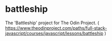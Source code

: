 # battleship
The 'Battleship' project for The Odin Project. ( https://www.theodinproject.com/paths/full-stack-javascript/courses/javascript/lessons/battleship )
